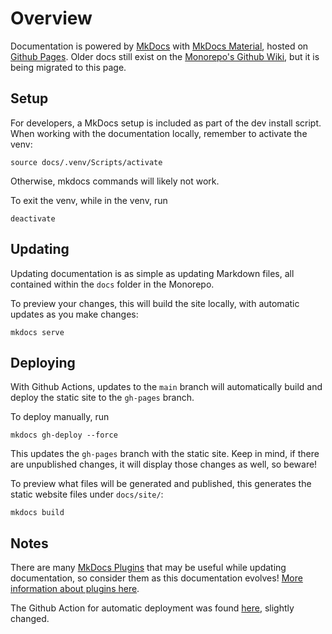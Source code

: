 # Overview

Documentation is powered by [MkDocs](https://www.mkdocs.org/) with [MkDocs Material](https://squidfunk.github.io/mkdocs-material/), hosted on [Github Pages](https://pages.github.com/). Older docs still exist on the [Monorepo's Github Wiki](https://github.com/AutomatingSciencePipeline/Monorepo/wiki), but it is being migrated to this page. 

## Setup
For developers, a MkDocs setup is included as part of the dev install script. When working with the documentation locally, remember to activate the venv:

```
source docs/.venv/Scripts/activate
```

Otherwise, mkdocs commands will likely not work.

To exit the venv, while in the venv, run

```
deactivate
```

## Updating
Updating documentation is as simple as updating Markdown files, all contained within the `docs` folder in the Monorepo. 

To preview your changes, this will build the site locally, with automatic updates as you make changes:
```
mkdocs serve
```

## Deploying

With Github Actions, updates to the `main` branch will automatically build and deploy the static site to the `gh-pages` branch.

To deploy manually, run
```
mkdocs gh-deploy --force
```

This updates the `gh-pages` branch with the static site. Keep in mind, if there are unpublished changes, it will display those changes as well, so beware!
<!-- TODO: maybe put this warning in a warning block -->
To preview what files will be generated and published, this generates the static website files under `docs/site/`:
```
mkdocs build
```

## Notes

There are many [MkDocs Plugins](https://github.com/mkdocs/catalog) that may be useful while updating documentation, so consider them as this documentation evolves! [More information about plugins here](https://www.mkdocs.org/dev-guide/plugins/).

The Github Action for automatic deployment was found [here](https://squidfunk.github.io/mkdocs-material/publishing-your-site/#with-github-actions), slightly changed.